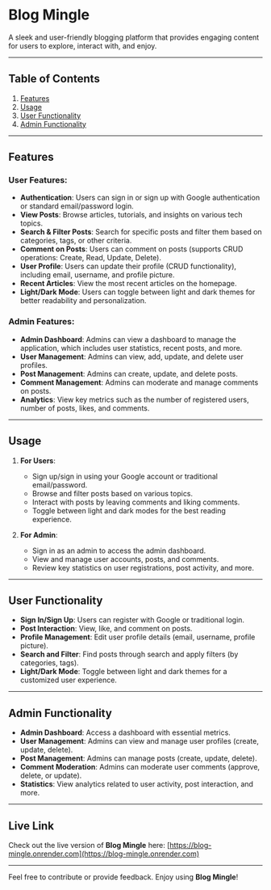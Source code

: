 # Blog Mingle

A sleek and user-friendly blogging platform that provides engaging content for users to explore, interact with, and enjoy.

---

## Table of Contents

1. [Features](#features)
2. [Usage](#usage)
3. [User Functionality](#user-functionality)
4. [Admin Functionality](#admin-functionality)

---

## Features

### User Features:

- **Authentication**: Users can sign in or sign up with Google authentication or standard email/password login.
- **View Posts**: Browse articles, tutorials, and insights on various tech topics.
- **Search & Filter Posts**: Search for specific posts and filter them based on categories, tags, or other criteria.
- **Comment on Posts**: Users can comment on posts (supports CRUD operations: Create, Read, Update, Delete).
- **User Profile**: Users can update their profile (CRUD functionality), including email, username, and profile picture.
- **Recent Articles**: View the most recent articles on the homepage.
- **Light/Dark Mode**: Users can toggle between light and dark themes for better readability and personalization.

### Admin Features:

- **Admin Dashboard**: Admins can view a dashboard to manage the application, which includes user statistics, recent posts, and more.
- **User Management**: Admins can view, add, update, and delete user profiles.
- **Post Management**: Admins can create, update, and delete posts.
- **Comment Management**: Admins can moderate and manage comments on posts.
- **Analytics**: View key metrics such as the number of registered users, number of posts, likes, and comments.

---

## Usage

1. **For Users**:

   - Sign up/sign in using your Google account or traditional email/password.
   - Browse and filter posts based on various topics.
   - Interact with posts by leaving comments and liking comments.
   - Toggle between light and dark modes for the best reading experience.

2. **For Admin**:
   - Sign in as an admin to access the admin dashboard.
   - View and manage user accounts, posts, and comments.
   - Review key statistics on user registrations, post activity, and more.

---

## User Functionality

- **Sign In/Sign Up**: Users can register with Google or traditional login.
- **Post Interaction**: View, like, and comment on posts.
- **Profile Management**: Edit user profile details (email, username, profile picture).
- **Search and Filter**: Find posts through search and apply filters (by categories, tags).
- **Light/Dark Mode**: Toggle between light and dark themes for a customized user experience.

---

## Admin Functionality

- **Admin Dashboard**: Access a dashboard with essential metrics.
- **User Management**: Admins can view and manage user profiles (create, update, delete).
- **Post Management**: Admins can manage posts (create, update, delete).
- **Comment Moderation**: Admins can moderate user comments (approve, delete, or update).
- **Statistics**: View analytics related to user activity, post interaction, and more.

---

## Live Link

Check out the live version of **Blog Mingle** here: [https://blog-mingle.onrender.com](https://blog-mingle.onrender.com)

---

Feel free to contribute or provide feedback. Enjoy using **Blog Mingle**!
